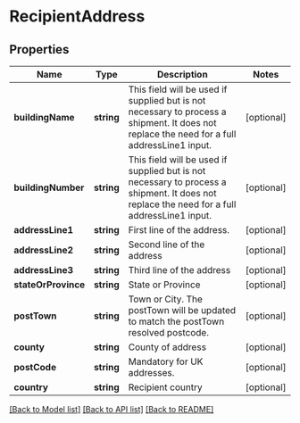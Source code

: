 # RecipientAddress

## Properties
Name | Type | Description | Notes
------------ | ------------- | ------------- | -------------
**buildingName** | **string** | This field will be used if supplied but is not necessary to process a shipment. It does not replace the need for a full addressLine1 input. | [optional] 
**buildingNumber** | **string** | This field will be used if supplied but is not necessary to process a shipment. It does not replace the need for a full addressLine1 input. | [optional] 
**addressLine1** | **string** | First line of the address. | [optional] 
**addressLine2** | **string** | Second line of the address | [optional] 
**addressLine3** | **string** | Third line of the address | [optional] 
**stateOrProvince** | **string** | State or Province | [optional] 
**postTown** | **string** | Town or City. The postTown will be updated to match the postTown resolved postcode. | [optional] 
**county** | **string** | County of address | [optional] 
**postCode** | **string** | Mandatory for UK addresses. | [optional] 
**country** | **string** | Recipient country | [optional] 

[[Back to Model list]](../README.md#documentation-for-models) [[Back to API list]](../README.md#documentation-for-api-endpoints) [[Back to README]](../README.md)


